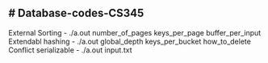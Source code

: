<h2># Database-codes-CS345 </h2>
External Sorting - ./a.out number_of_pages keys_per_page buffer_per_input<br>
Extendabl hashing - ./a.out global_depth keys_per_bucket how_to_delete<br>
Conflict serializable - ./a.out input.txt<br>
